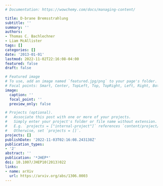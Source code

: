 ```yaml
---
# Documentation: https://wowchemy.com/docs/managing-content/

title: D-brane Bremsstrahlung
subtitle: ''
summary: ''
authors:
- Thomas C. Bachlechner
- Liam McAllister
tags: []
categories: []
date: '2013-01-01'
lastmod: 2022-11-02T22:16:08-04:00
featured: false
draft: false

# Featured image
# To use, add an image named `featured.jpg/png` to your page's folder.
# Focal points: Smart, Center, TopLeft, Top, TopRight, Left, Right, BottomLeft, Bottom, BottomRight.
image:
  caption: ''
  focal_point: ''
  preview_only: false

# Projects (optional).
#   Associate this post with one or more of your projects.
#   Simply enter your project's folder or file name without extension.
#   E.g. `projects = ["internal-project"]` references `content/project/deep-learning/index.md`.
#   Otherwise, set `projects = []`.
projects: []
publishDate: '2022-11-03T02:16:08.243138Z'
publication_types:
- '2'
abstract: ''
publication: '*JHEP*'
doi: 10.1007/JHEP10(2013)022
links:
- name: arXiv
  url: https://arxiv.org/abs/1306.0003
---
```

